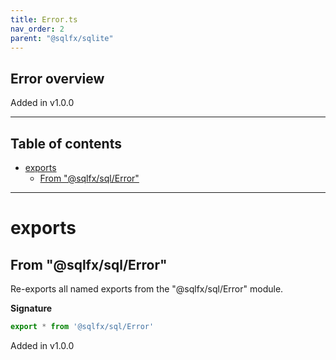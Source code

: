 ```yaml
---
title: Error.ts
nav_order: 2
parent: "@sqlfx/sqlite"
---
```


## Error overview

Added in v1.0.0

---

<h2 class="text-delta">Table of contents</h2>

- [exports](#exports)
  - [From "@sqlfx/sql/Error"](#from-sqlfxsqlerror)

---

# exports

## From "@sqlfx/sql/Error"

Re-exports all named exports from the "@sqlfx/sql/Error" module.

**Signature**

```ts
export * from '@sqlfx/sql/Error'
```

Added in v1.0.0
